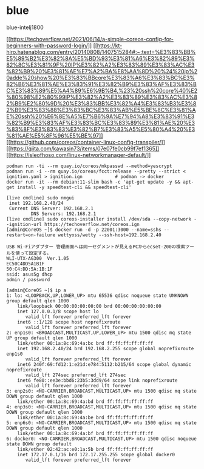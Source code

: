 # blue
blue-intelj1800

[[https://techoverflow.net/2021/06/14/a-simple-coreos-config-for-beginners-with-password-login/]]
[[https://kt-hiro.hatenablog.com/entry/20140808/1407515284#:~:text=%E3%83%BB%E5%89%B2%E3%82%8A%E5%BD%93%E3%81%A6%E3%82%89%E3%82%8C%E3%81%9F%20IP%E3%82%A2%E3%83%89%E3%83%AC%E3%82%B9%20%E3%81%AE%E7%A2%BA%E8%AA%8D%20%24%20ip%20adde%20show%20%E3%83%BBcore%E3%83%A6%E3%83%BC%E3%82%B6%E3%81%AE%E3%83%91%E3%82%B9%E3%83%AF%E3%83%BC%E3%83%89%E5%A4%89%E6%9B%B4,%23%20ssh%20core%40%E2%80%98%E2%80%99IP%E3%82%A2%E3%83%89%E3%83%AC%E3%82%B9%E2%80%9D%20%E3%83%BB%E3%82%A4%E3%83%B3%E3%82%B9%E3%83%88%E3%83%BC%E3%83%AB%E5%BE%8C%E3%81%AE%20ssh%20%E6%8E%A5%E7%B6%9A%E7%94%A8%E3%83%91%E3%82%B9%E3%83%AF%E3%83%BC%E3%83%89%E3%81%AE%20%E3%83%8F%E3%83%83%E3%82%B7%E3%83%A5%E5%80%A4%20%E3%81%AE%E5%8F%96%E5%BE%97]]
[[https://github.com/coreos/container-linux-config-transpiler/]]
[[https://qiita.com/kawasin73/items/07e07fe0cb99f7ef1365]]
[[https://isleofhoso.com/linux-networkmanager-default/]]

```
podman run -ti --rm quay.io/coreos/mkpasswd --method=yescrypt
podman run -i --rm quay.io/coreos/fcct:release --pretty --strict < ignition.yaml > ignition.ign            # podman -> docker
docker run -it --rm debian:11-slim bash -c 'apt-get update -y && apt-get install -y speedtest-cli && speedtest-cli'

```

```
[live cmdline] sudo nmgui
 inet 192.168.2.40/24
 Current DNS Server: 192.168.2.1
         DNS Servers: 192.168.2.1
[live cmdline] sudo coreos-installer install /dev/sda --copy-network --ignition-url https://techoverflow.net/coreos.ign
[admin@CoreOS ~]$ docker run -d -p 22001:3000 --name=sshs --restart=on-failure wettyoss/wetty --ssh-host=192.168.2.40
```

```
USB Wi-Fiアダプター 管理画面へは同一セグメントが見えるPCからecset-200の検索ツールを使って設定する。
WLI-UTX-AG300  Ver.1.05
EC50C4DD5A1B1F
50:C4:DD:5A:1B:1F
ssid: asus5g dhcp
admin / password
```

```
[admin@CoreOS ~]$ ip a
1: lo: <LOOPBACK,UP,LOWER_UP> mtu 65536 qdisc noqueue state UNKNOWN group default qlen 1000
    link/loopback 00:00:00:00:00:00 brd 00:00:00:00:00:00
    inet 127.0.0.1/8 scope host lo
       valid_lft forever preferred_lft forever
    inet6 ::1/128 scope host noprefixroute
       valid_lft forever preferred_lft forever
2: enp1s0: <BROADCAST,MULTICAST,UP,LOWER_UP> mtu 1500 qdisc mq state UP group default qlen 1000
    link/ether 00:1a:8c:69:4a:bc brd ff:ff:ff:ff:ff:ff
    inet 192.168.2.40/24 brd 192.168.2.255 scope global noprefixroute enp1s0
       valid_lft forever preferred_lft forever
    inet6 240f:69:fd12:1:e21d:e784:5112:b215/64 scope global dynamic noprefixroute
       valid_lft 274sec preferred_lft 274sec
    inet6 fe80::ee3e:bbd6:23b5:3dd9/64 scope link noprefixroute
       valid_lft forever preferred_lft forever
3: enp2s0: <NO-CARRIER,BROADCAST,MULTICAST,UP> mtu 1500 qdisc mq state DOWN group default qlen 1000
    link/ether 00:1a:8c:69:4a:bd brd ff:ff:ff:ff:ff:ff
4: enp3s0: <NO-CARRIER,BROADCAST,MULTICAST,UP> mtu 1500 qdisc mq state DOWN group default qlen 1000
    link/ether 00:1a:8c:69:4a:be brd ff:ff:ff:ff:ff:ff
5: enp6s0: <NO-CARRIER,BROADCAST,MULTICAST,UP> mtu 1500 qdisc mq state DOWN group default qlen 1000
    link/ether 00:1a:8c:69:4a:bf brd ff:ff:ff:ff:ff:ff
6: docker0: <NO-CARRIER,BROADCAST,MULTICAST,UP> mtu 1500 qdisc noqueue state DOWN group default
    link/ether 02:42:ac:e0:1a:5b brd ff:ff:ff:ff:ff:ff
    inet 172.17.0.1/16 brd 172.17.255.255 scope global docker0
       valid_lft forever preferred_lft forever
```
